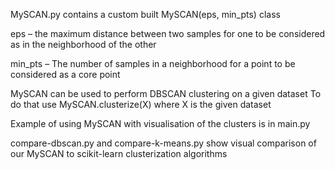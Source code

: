 MySCAN.py contains a custom built MySCAN(eps, min_pts) class

eps – the maximum distance between two samples for one to be considered as in the neighborhood of the other

min_pts – The number of samples in a neighborhood for a point to be considered as a core point

MySCAN can be used to perform DBSCAN clustering on a given dataset
To do that use MySCAN.clusterize(X) where X is the given dataset

Example of using MySCAN with visualisation of the clusters is in main.py

compare-dbscan.py and compare-k-means.py show visual comparison of our MySCAN to scikit-learn clusterization algorithms

